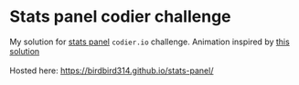 # Stats panel codier challenge

My solution for [stats panel](https://codier.io/challenge/B1fQsSkBX) `codier.io` challenge. Animation inspired by [this solution](https://codier.io/creation/HyhVhPlHQ) 
<br> <br>
Hosted here: https://birdbird314.github.io/stats-panel/
